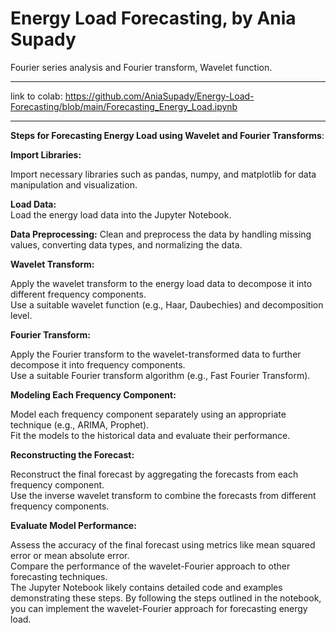 # Energy Load Forecasting, by Ania Supady
Fourier series analysis and Fourier transform, Wavelet function.

---

link to colab: https://github.com/AniaSupady/Energy-Load-Forecasting/blob/main/Forecasting_Energy_Load.ipynb

----  


**Steps for Forecasting Energy Load using Wavelet and Fourier Transforms**:  

**Import Libraries:**  

Import necessary libraries such as pandas, numpy, and matplotlib for data manipulation and visualization.   

**Load Data:**   
Load the energy load data into the Jupyter Notebook.   

**Data Preprocessing:** 
Clean and preprocess the data by handling missing values, converting data types, and normalizing the data.   

**Wavelet Transform:**   

Apply the wavelet transform to the energy load data to decompose it into different frequency components.  
Use a suitable wavelet function (e.g., Haar, Daubechies) and decomposition level.   

**Fourier Transform:**  

Apply the Fourier transform to the wavelet-transformed data to further decompose it into frequency components.  
Use a suitable Fourier transform algorithm (e.g., Fast Fourier Transform).  

**Modeling Each Frequency Component:**  

Model each frequency component separately using an appropriate technique (e.g., ARIMA, Prophet).  
Fit the models to the historical data and evaluate their performance.  

**Reconstructing the Forecast:**   

Reconstruct the final forecast by aggregating the forecasts from each frequency component.  
Use the inverse wavelet transform to combine the forecasts from different frequency components.  

**Evaluate Model Performance:**  

Assess the accuracy of the final forecast using metrics like mean squared error or mean absolute error.  
Compare the performance of the wavelet-Fourier approach to other forecasting techniques.  
The Jupyter Notebook likely contains detailed code and examples demonstrating these steps. By following the steps outlined in the notebook, you can implement the wavelet-Fourier approach for forecasting energy load.  
